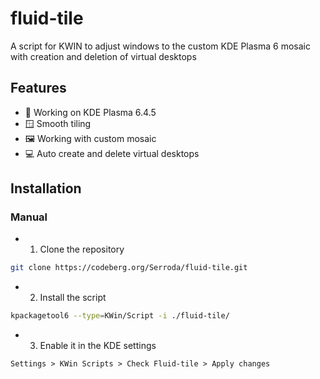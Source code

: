 # fluid-tile

A script for KWIN to adjust windows to the custom KDE Plasma 6 mosaic with creation and deletion of virtual desktops

## Features

- 🚀 Working on KDE Plasma 6.4.5
- 🪟 Smooth tiling
- 🖼️ Working with custom mosaic
- 💻 Auto create and delete virtual desktops

## Installation

### Manual

- 1. Clone the repository

```sh
git clone https://codeberg.org/Serroda/fluid-tile.git
```

- 2. Install the script

```sh
kpackagetool6 --type=KWin/Script -i ./fluid-tile/
```

- 3. Enable it in the KDE settings

`Settings > KWin Scripts > Check Fluid-tile > Apply changes`
